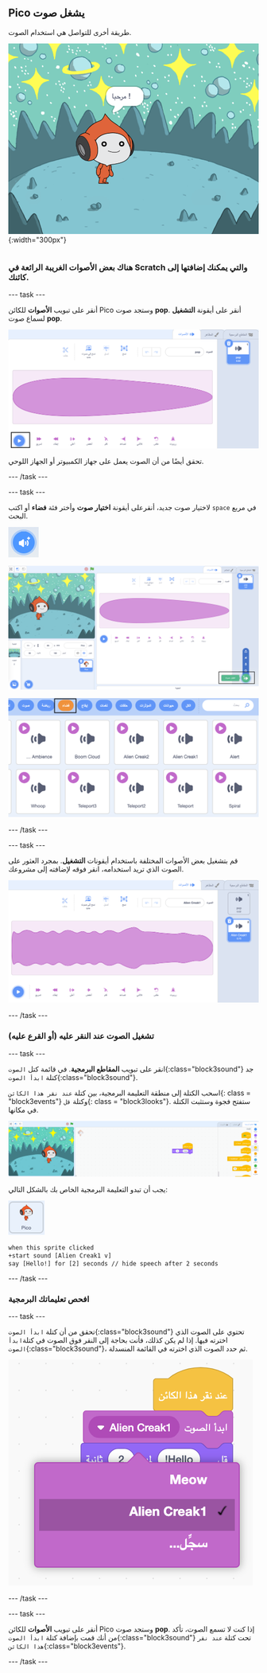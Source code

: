 ## Pico يشغل صوت

<div style="display: flex; flex-wrap: wrap">
<div style="flex-basis: 200px; flex-grow: 1; margin-right: 15px;">
طريقة أخرى للتواصل هي استخدام الصوت.
</div>
<div>

![الكائن Pico يقول، "السلام عليكم!"](images/pico-step2.png){:width="300px"}

</div>
</div>

### هناك بعض الأصوات الغريبة الرائعة في Scratch والتي يمكنك إضافتها إلى كائنك.

--- task ---

أنقر على تبويب **الأصوات** للكائن Pico وستجد صوت **pop**. أنقر على أيقونة **التشغيل** لسماع صوت **pop**.

![تشغيل صوت pop في تبويب الصوت.](images/pico-sound-play.png)

تحقق أيضًا من أن الصوت يعمل على جهاز الكمبيوتر أو الجهاز اللوحي.

--- /task ---

--- task ---

لاختيار صوت جديد، أنقرعلى أيقونة **اختيار صوت** وأختر فئة **فضاء** أو اكتب `space` في مربع البحث.

![أيقونة 'اختيار الصوت'.](images/sound-button.png)

![محرر Scratch مع تظليل "أختيار صوت".](images/pico-choose-sound.png)

![فئة "الفضاء" في مكتبة الصوت.](images/pico-space-category.png)

--- /task ---

--- task ---

قم بتشغيل بعض الأصوات المختلفة باستخدام أيقونات **التشغيل**. بمجرد العثور على الصوت الذي تريد استخدامه، انقر فوقه لإضافته إلى مشروعك.

![مثال صوتي (صوت Alien Creak1) يظهر أسفل صوت pop في تبويب الأصوات.](images/pico-inserted-sound.png)

--- /task ---

### تشغيل الصوت عند النقر عليه (أو القرع عليه)

--- task ---

انقر على تبويب **المقاطع البرمجية**. في قائمة كتل `الصوت`{:class="block3sound"} جد كتلة `ابدأ الصوت`{:class="block3sound"}.

اسحب الكتلة إلى منطقة التعليمة البرمجية، بين كتلة `عند نقر هذا الكائن`{: class = "block3events"} وكتلة `قل`{: class = "block3looks"}. ستفتح فجوة وستثبت الكتلة في مكانها.

![إضافة كتلة "ابدأ الصوت" بين الكتلتين.](images/pico-insert-block.gif)

يجب أن تبدو التعليمة البرمجية الخاص بك بالشكل التالي:

![الكائن Pico.](images/pico-sprite.png)

```blocks3
when this sprite clicked
+start sound [Alien Creak1 v] 
say [Hello!] for [2] seconds // hide speech after 2 seconds
```

--- /task ---

### افحص تعليماتك البرمجية

--- task ---

تحقق من أن كتلة `ابدأ الصوت`{:class="block3sound"} تحتوي على الصوت الذي اخترته فيها. إذا لم يكن كذلك، فأنت بحاجة إلى النقر فوق الصوت في كتلة`ابدأ الصوت`{:class="block3sound"}، ثم حدد الصوت الذي اخترته في القائمة المنسدلة.

![النقر فوق صوت Alien Creak1 في القائمة المنسدلة داخل كتلة "ابدأ الصوت".](images/pico-sound-menu.png)

--- /task ---

--- task ---

أنقر على تبويب **الأصوات** للكائن Pico وستجد صوت **pop**. إذا كنت لا تسمع الصوت، تأكد من أنك قمت بإضافة كتلة `ابدأ الصوت`{:class="block3sound"} تحت كتلة `عند نقر هذا الكائن`{:class="block3events"}.

--- /task ---

